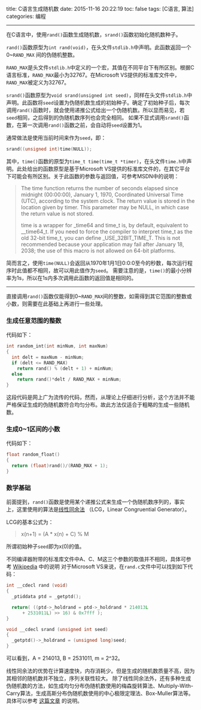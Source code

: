 title: C语言生成随机数
date: 2015-11-16 20:22:19
toc: false
tags: [C语言, 算法]
categories: 编程

---

在C语言中，使用`rand()`函数生成随机数，`srand()`函数初始化随机数种子。

`rand()`函数原型为`int rand(void)`，在头文件`stdlib.h`中声明。此函数返回一个0~`RAND_MAX` 间的伪随机整数。

<!--more-->

`RAND_MAX`是头文件`stdlib.h`中定义的一个宏，其值在不同平台下有所区别。根据C语言标准，`RAND_MAX`最小为32767。在Microsoft VS提供的标准库文件中，`RAND_MAX`被定义为32767。

`srand()`函数原型为`void srand(unsigned int seed)`，同样在头文件`stdlib.h`中声明。此函数将`seed`设置为伪随机数生成的初始种子。确定了初始种子后，每次调用`rand()`函数时，就会使用递推公式给出一个伪随机数。所以显而易见，若`seed`相同，之后得到的伪随机数序列也会完全相同。
如果不显式调用`srand()`函数，在第一次调用`rand()`函数之前，会自动将`seed`设置为1。

通常做法是使用当前时间来作为`seed`，即：
``` C
srand((unsigned int)time(NULL));
```

其中，`time()`函数的原型为`time_t time(time_t *timer)`，在头文件`time.h`中声明。此处给出的函数原型是基于Microsoft VS提供的标准库文件的，在其它平台下可能会有所区别。关于此函数的参数与返回值，可参考MSDN中的说明：
> The time function returns the number of seconds elapsed since midnight (00:00:00), January 1, 1970, Coordinated Universal Time (UTC), according to the system clock. The return value is stored in the location given by timer. This parameter may be NULL, in which case the return value is not stored.
> 
> time is a wrapper for _time64 and time_t is, by default, equivalent to __time64_t. If you need to force the compiler to interpret time_t as the old 32-bit time_t, you can define _USE_32BIT_TIME_T. This is not recommended because your application may fail after January 18, 2038; the use of this macro is not allowed on 64-bit platforms.

简而言之，使用`time(NULL)`会返回从1970年1月1日0:0:0至今的秒数，每次运行程序时此值都不相同，故可以用此值作为`seed`。
需要注意的是，`time()`的最小分辨率为1s，所以在1s内多次调用此函数的返回值是相同的。

--------------------------------

直接调用`rand()`函数仅能得到0~`RAND_MAX`间的整数，如需得到其它范围的整数或小数，则需要在此基础上再进行一些处理。

### **生成任意范围的整数**

代码如下：
``` C
int random_int(int minNum, int maxNum)
{
  int delt = maxNum - minNum;
  if (delt <= RAND_MAX)
    return rand() % (delt + 1) + minNum;
  else
    return rand()*delt / RAND_MAX + minNum;
}
```
这段代码是网上广为流传的代码，然而，从理论上仔细进行分析，这个方法并不能严格保证生成的伪随机数符合均匀分布。故此方法仅适合于粗略的生成一些随机数。

### **生成0~1区间的小数**

代码如下：
``` C
float random_float()
{
  return (float)rand()/(RAND_MAX + 1);
}
```

### 数学基础

前面提到，`rand()`函数是使用某个递推公式来生成一个伪随机数序列的，事实上，这里使用的算法是[线性同余法](http://en.wikipedia.org/wiki/Linear_congruential_generator) （LCG，Linear Congruential Generator）。

LCG的基本公式为：
> x(n+1) = (A * x(n) + C) % M

所谓初始种子`seed`即为x(0)的值。

不同编译器附带的标准库文件中A、C、M这三个参数的取值并不相同，具体可参考 [Wikipedia](http://en.wikipedia.org/wiki/Linear_congruential_generator) 中的说明
对于Microsoft VS来说，在`rand.c`文件中可以找到如下代码：
``` C
int __cdecl rand (void)
{
  _ptiddata ptd = _getptd();

  return( ((ptd->_holdrand = ptd->_holdrand * 214013L
      + 2531011L) >> 16) & 0x7fff );
}

void __cdecl srand (unsigned int seed)
{
  _getptd()->_holdrand = (unsigned long)seed;
}
```
可以看到，A = 214013, B = 2531011, m = 2^32。

线性同余法的优势在计算速度快，内存消耗少。但是生成的随机数质量不高，因为其相邻的随机数并不独立，序列关联性较大。
除了线性同余法外，还有多种生成伪随机数的方法，如生成均匀分布伪随机数使用的梅森旋转算法、Multiply-With-Carry算法，生成高斯分布伪随机数使用的中心极限定理法、Box-Muller算法等。具体可以参考 [这篇文章](http://blog.skyoung.org/2013/08/27/generate-random-number/) 的说明。




